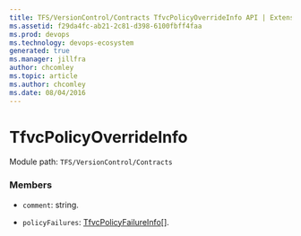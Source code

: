 ```yaml
---
title: TFS/VersionControl/Contracts TfvcPolicyOverrideInfo API | Extensions for Azure DevOps Services
ms.assetid: f29da4fc-ab21-2c81-d398-6100fbff4faa
ms.prod: devops
ms.technology: devops-ecosystem
generated: true
ms.manager: jillfra
author: chcomley
ms.topic: article
ms.author: chcomley
ms.date: 08/04/2016
---
```


# TfvcPolicyOverrideInfo

Module path: `TFS/VersionControl/Contracts`


### Members

* `comment`: string. 

* `policyFailures`: [TfvcPolicyFailureInfo](../../../TFS/VersionControl/Contracts/TfvcPolicyFailureInfo.md)[]. 

